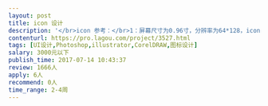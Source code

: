 ```yaml
---                
layout: post       
title: icon 设计           
description: '</br>icon 参考：</br>1：屏幕尺寸为0.96寸，分辨率为64*128，icon的大小设计要放在此屏幕上显示，</br> 为了展示美观，所以先预估好大小（备注：图标大小建议不要超过40*40，</br> 我之前画了一套icon30*30太小，40以上的又点大，推荐36*36左右）</br>2：icon要求黑白的bmp格式</br>3：一套icon估计有100副左右，每个icon的大小请结合屏幕实际大小进行绘制。</br>4：字符：AM、PM、Jan、Feb、Mar、Apr、May、Jun、Jul、Aug、Sep、Oct、</br> Nov、Dec，Mon、Tue、Wed、Thu、Fri、Sat、Sun、OFF、ON、0至9，10至31（日期）</br>（约50来副）</br> 画面icon：计步2副、kcal 2副、睡眠太阳，睡眠箭头、睡眠月亮，睡眠中的大月亮、</br> 蓝牙勾，蓝牙叉、蓝牙icon、拍照，正在拍照，找手机，正在找手机，音乐icon，</br> 音乐前一首，音乐后一首，音乐播放，音乐暂停 ，心率、完成目标的3种状态、</br> 距离、闹钟、运动时间、完成目标百分比、久坐画面两种icon和一幅箭头icon，</br> 时间主界面3种小icon：小锁头、设置久坐icon、小闹钟；wechat、QQ、skype、</br> WhatsApp、SMS、messenger，电量6种状态6副，充电1副，返回icon（约50副）</br>'     
contenturl: https://pro.lagou.com/project/3527.html      
tags: [UI设计,Photoshop,illustrator,CorelDRAW,图标设计]            
salary: 3000元以下          
publish_time: 2017-07-14 10:43:37         
review: 1666人                   
apply: 6人                   
recommend: 0人                   
time_range: 2-4周              
---                 
```

